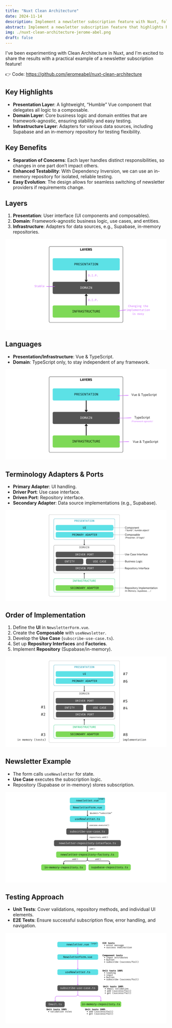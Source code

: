 ```yaml
---
title: "Nuxt Clean Architecture"
date: 2024-11-14
description: Implement a newsletter subscription feature with Nuxt, following a clean architecture
abstract: Implement a newsletter subscription feature that highlights how to organize code into distinct layers using the new Nuxt 4 file structure, making it modular, testable, and scalable.
img: ./nuxt-clean-architecture-jerome-abel.png
draft: false
---
```


I've been experimenting with Clean Architecture in Nuxt, and I'm excited to share the results with a practical example of a newsletter subscription feature!

👉 Code: https://github.com/jeromeabel/nuxt-clean-architecture

## Key Highlights

- **Presentation Layer**: A lightweight, “Humble” Vue component that delegates all logic to a composable.
- **Domain Layer**: Core business logic and domain entities that are framework-agnostic, ensuring stability and easy testing.
- **Infrastructure Layer**: Adapters for various data sources, including Supabase and an in-memory repository for testing flexibility.

## Key Benefits

- **Separation of Concerns**: Each layer handles distinct responsibilities, so changes in one part don’t impact others.
- **Enhanced Testability**: With Dependency Inversion, we can use an in-memory repository for isolated, reliable testing.
- **Easy Evolution**: The design allows for seamless switching of newsletter providers if requirements change.

## Layers

1. **Presentation**: User interface (UI components and composables).
2. **Domain**: Framework-agnostic business logic, use cases, and entities.
3. **Infrastructure**: Adapters for data sources, e.g., Supabase, in-memory repositories.

![Nuxt Clean Architecture - layers](./2.png)

## Languages

- **Presentation/Infrastructure**: Vue & TypeScript.
- **Domain**: TypeScript only, to stay independent of any framework.

![Nuxt Clean Architecture - Languages](./3.png)

## Terminology Adapters & Ports

- **Primary Adapter**: UI handling.
- **Driver Port**: Use case interface.
- **Driven Port**: Repository interface.
- **Secondary Adapter**: Data source implementations (e.g., Supabase).

![Nuxt Clean Architecture - Languages](./4.png)

## Order of Implementation

1. Define the **UI** in `NewsletterForm.vue`.
2. Create the **Composable** with `useNewsletter`.
3. Develop the **Use Case** (`subscribe-use-case.ts`).
4. Set up **Repository Interfaces** and **Factories**.
5. Implement **Repository** (Supabase/in-memory).

![Nuxt Clean Architecture - Languages](./5.png)

## Newsletter Example

- The form calls `useNewsletter` for state.
- **Use Case** executes the subscription logic.
- Repository (Supabase or in-memory) stores subscription.

![Nuxt Clean Architecture - Testing Approach](./6.png)

## Testing Approach

- **Unit Tests**: Cover validations, repository methods, and individual UI elements.
- **E2E Tests**: Ensure successful subscription flow, error handling, and navigation.

![Nuxt Clean Architecture - Testing Approach](./7.png)
